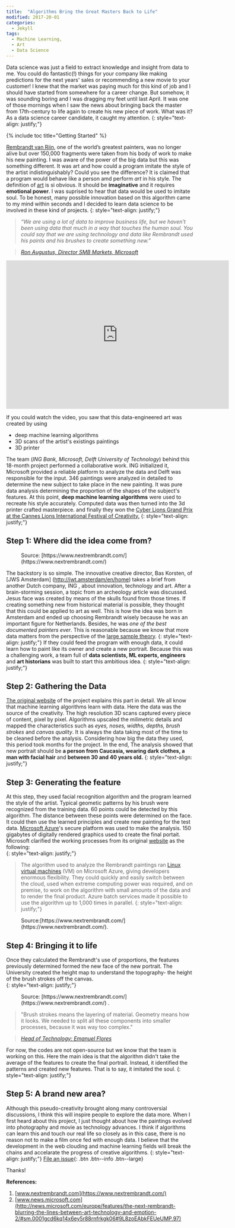 ```yaml
---
title:  "Algorithms Bring the Great Masters Back to Life"
modified: 2017-20-01
categories: 
  - Jekyll
tags:
  - Machine Learning, 
  - Art
  - Data Science
---
```



Data science was just a field to extract knowledge and insight from data to me. You could do fantastic(!) things for your company like making predictions for the next years' sales or recommending a new movie to your customer! I knew that the market was paying much for this kind of job and I should have started from somewhere for a career change. But somehow, it was sounding boring and I was dragging my feet until last April.  It was one of those mornings when I saw the news about bringing back the master from 17th-century to life again to create his new piece of work. What was it? As a data science career candidate, it caught my attention. 
{: style="text-align: justify;"}  

{% include toc title="Getting Started" %}

[Rembrandt van Rijn](https://en.wikipedia.org/wiki/Rembrandt), one of the world’s greatest painters, was no longer alive but over 150,000 fragments were taken from his body of work to make his new painting. I was aware of the power of the big data but this was something different. It was art and how could a program imitate the style of the artist indistinguishably? Could you see the difference? It is claimed that a program would behave like a person amd perform *art* in his style. The definition of [art](https://en.wikipedia.org/wiki/Art) is si obvious. It should be **imaginative** and it requires **emotional power**. I was suprised to hear that data would be used to imitate soul. To be honest, many possible innovation based on this algorithm came to my mind within seconds and I decided to learn data science to be involved in these kind of projects.
{: style="text-align: justify;"}

> *“We are using a lot of data to improve business life, but we haven’t been using data that much in a way that touches the human soul. You could say that we are using technology and data like Rembrandt used his paints and his brushes to create something new.”*

> <cite><a href="http://news.microsoft.com/europe/features/the-next-rembrandt-blurring-the-lines-between-art-technology-and-emotion-2/#sm.0001gcd6kq14x6ey5r88rnfrkgk06">Ron Augustus, Director SMB Markets, Microsoft</a></cite>  


<iframe width="600" height="400" src="https://www.youtube.com/embed/IuygOYZ1Ngo" frameborder="0" allowfullscreen></iframe>  
  
  
If you could watch the video, you saw that this data-engineered art was created by using  
  - deep machine learning algorithms  
  - 3D scans of the artist's existings paintings  
  - 3D printer   
  
The team (*ING Bank, Microsoft, Delft University of Technology*) behind this 18-month project performed a collaborative work. ING initialized it, Microsoft provided a reliable platform to analyze the data and Delft was responsible for the input. 346 paintings were analyzed in detailed to determine the new subject to take place in the new painting. It was pure data analysis determining the proportion of the shapes of the subject's features. At this point, **deep machine learning algorithms** were used to recreate his style accurately. Computed data was then turned into the 3d printer crafted masterpiece. and finally they won the [Cyber Lions Grand Prix at the Cannes Lions International Festival of Creativity.](https://en.wikipedia.org/wiki/Cannes_Lions_International_Festival_of_Creativity)
{: style="text-align: justify;"}

## Step 1: Where did the idea come from?

<figure style="width: 300px" class="align-right">
  <img src="{{ site.url }}{{ site.baseurl }}/assets/images/Rembrandt.gif" alt="">
  <figcaption>Source: [https://www.nextrembrandt.com/](https://www.nextrembrandt.com/)</figcaption>
</figure> 

The backstory is so simple. The innovative creative director, Bas Korsten, of [JWS Amsterdam] (http://jwt.amsterdam/en/home) takes a brief from another Dutch company, ING , about innovation, technology and art. After a brain-storming session,  a topic from an archeology article was discussed. Jesus face was created by means of the skulls found from those times. If creating something new from historical material is possible, they thought that this could be applied to art as well. This is how the idea was born in Amsterdam and ended up choosing Rembrandt wisely because he was an important figure for Netherlands. Besides, he was *one of the best documented painters ever*. This is reasonable because we know that more data matters from the perspective of the [large sample theory](http://people.hss.caltech.edu/~mshum/stats/lect5.pdf).
{: style="text-align: justify;"}
If they could feed the program with enough data, it could learn how to paint like its owner and create a new portrait. Because this was a challenging work, a team full of **data scientists, ML experts, engineers** and **art historians** was built to start this ambitious idea.
{: style="text-align: justify;"}


## Step 2: Gathering the Data

[The original website](https://www.nextrembrandt.com/) of the project explains this part in detail. We all know that machine learning algorithms learn with data. Here the data was the source of the creativity. The high resolution 3D scans captured every piece of content, pixel by pixel. Algorithms upscaled the milimetric details and mapped the characteristics such as *eyes, noses, widths, depths, brush strokes* and *canvas quality*. It is always the data taking most of the time to be cleaned before the analysis. Considering how big the data they used, this period took months for the project. In the end, The analysis showed that new portrait should be **a person from Caucasia, wearing dark clothes, a man with facial hair** and **between 30 and 40 years old.**
{: style="text-align: justify;"}

## Step 3: Generating the feature

At this step, they used facial recognition algorithm and the program learned the style of the artist. Typical geometic patterns by his brush were recognized from the training data. 60 points could be detected by this algorithm. The distance between these points were determined on the face. It could then use the learned principles and create new painting for the test data. [Microsoft Azure](https://azure.microsoft.com/en-us)'s secure platform was used to make the analysis. 150 gigabytes of digitally rendered graphics used to create the final portait. Microsoft clarified the working processes from its original [website](http://news.microsoft.com/europe/features/the-next-rembrandt-blurring-the-lines-between-art-technology-and-emotion-2/#sm.0001gcd6kq14x6ey5r88rnfrkgk06#9L8zoEAbkFEUeUMP.97) as the following:  
{: style="text-align: justify;"}
> The algorithm used to analyze the Rembrandt paintings ran [Linux virtual machines](https://www.linux.com/learn/why-when-and-how-use-virtual-machine) (VM) on Microsoft Azure, giving developers enormous flexibility. They could quickly and easily switch between the cloud, used when extreme computing power was required, and on premise, to work on the algorithm with small amounts of the data and to render the final product. Azure batch services made it possible to use the algorithm up to 1,000 times in parallel.
{: style="text-align: justify;"}

<figure style="width: 500px" class="align-center">
  <img src="{{ site.url }}{{ site.baseurl }}/assets/images/next-rem.jpg" alt="">
  <figcaption>Source:[https://www.nextrembrandt.com/](https://www.nextrembrandt.com/).</figcaption>
</figure> 

## Step 4: Bringing it to life  

Once they calculated the Rembrandt's use of proportions, the features previously determined formed the new face of the new portrait. 
The University created the height map to understand the topography- the height of the brush strokes off the canvas.  
{: style="text-align: justify;"}
<figure style="width: 300px" class="align-right">
  <img src="{{ site.url }}{{ site.baseurl }}/assets/images/next-rem1-.jpg" alt="">
  <figcaption>Source: [https://www.nextrembrandt.com/](https://www.nextrembrandt.com/) .</figcaption>
</figure>

> "Brush strokes means the layering of material. Geometry means how it looks. We needed to split all these components into smaller processes, because it was way too complex."  

> <cite><a href="https://www.linkedin.com/in/emmanuel-flores-el%C3%ADas-7449b511">Head of Technology: Emanuel Flores</a></cite> 


For now, the codes are not open-source but we know that the team is working on this. Here the main idea is that the algorithm didn't take the average of the features to create the final portrait. Instead, it identified the patterns and created new features. That is to say, it imitated the soul.
{: style="text-align: justify;"}

## Step 5: A brand new area?  

Although this pseudo-creativity brought along many controversial discussions, I think this will inspire people to explore the data more. When I first heard about this project, I just thought about how the paintings evolved into photography and movie as technology advances. I think if algorithms can learn this and touch our real life so closely as in this case, there is no reason not to make a film once fed with enough data. I believe that the development in the web clouding and machine learning fields will break the chains and accelarate the progress of creative algorithms.
{: style="text-align: justify;"}
[File an issue](https://github.com/mmistakes/minimal-mistakes/issues/new){: .btn .btn--info .btn--large}

Thanks!  

**References:**  

1) [www.nextrembrandt.com](https://www.nextrembrandt.com/)  
2) [www.news.microsoft.com](http://news.microsoft.com/europe/features/the-next-rembrandt-blurring-the-lines-between-art-technology-and-emotion-2/#sm.0001gcd6kq14x6ey5r88rnfrkgk06#9L8zoEAbkFEUeUMP.97)

